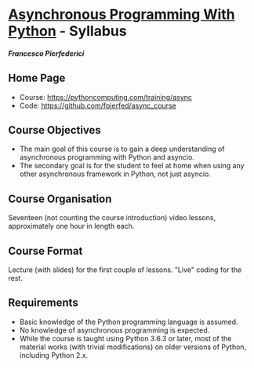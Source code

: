 # [Asynchronous Programming With Python](https://pythoncomputing.com/training/async) - Syllabus
#### _Francesco Pierfederici_


## Home Page
 * Course: https://pythoncomputing.com/training/async
 * Code: https://github.com/fpierfed/async_course


## Course Objectives
 * The main goal of this course is to gain a deep understanding of asynchronous programming with Python and asyncio.
 * The secondary goal is for the student to feel at home when using any other asynchronous framework in Python, not just asyncio.


## Course Organisation
Seventeen (not counting the course introduction) video lessons, approximately one hour in length each.


## Course Format
Lecture (with slides) for the first couple of lessons. "Live" coding for the rest.


## Requirements
 * Basic knowledge of the Python programming language is assumed. 
 * No knowledge of asynchronous programming is expected. 
 * While the course is taught using Python 3.6.3 or later, most of the material works (with trivial modifications) on older versions of Python, including Python 2.x.
